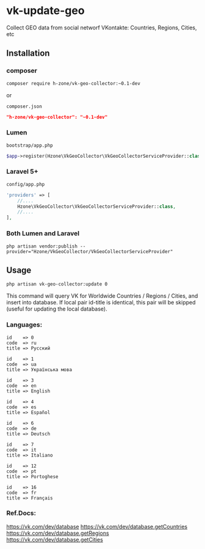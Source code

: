 # vk-update-geo

Collect GEO data from social networf VKontakte: Countries, Regions, Cities, etc

## Installation

### composer

```bash
composer require h-zone/vk-geo-collector:~0.1-dev
```

or

`composer.json`
```json
"h-zone/vk-geo-collector": "~0.1-dev"
```

### Lumen

`bootstrap/app.php`
```php
$app->register(Hzone\VkGeoCollector\VkGeoCollectorServiceProvider::class);
```

### Laravel 5+

`config/app.php`
```php
'providers' => [
    //....
    Hzone\VkGeoCollector\VkGeoCollectorServiceProvider::class,
    //....
],
```

### Both Lumen and Laravel
```
php artisan vendor:publish --provider="Hzone/VkGeoCollector/VkGeoCollectorServiceProvider"
```

## Usage
```sh
php artisan vk-geo-collector:update 0
```
This command will query VK for Worldwide Countries / Regions / Cities, and insert into database.
If local pair id-title is identical, this pair will be skipped (useful for updating the local database).

### Languages:

	id    => 0
	code  => ru
	title => Русский

	id    => 1
	code  => ua
	title => Українська мова

	id    => 3
	code  => en
	title => English

	id    => 4
	code  => es
	title => Español

	id    => 6
	code  => de
	title => Deutsch

	id    => 7
	code  => it
	title => Italiano

	id    => 12
	code  => pt
	title => Portoghese

	id    => 16
	code  => fr
	title => Français

### Ref.Docs:

https://vk.com/dev/database
https://vk.com/dev/database.getCountries
https://vk.com/dev/database.getRegions
https://vk.com/dev/database.getCities

